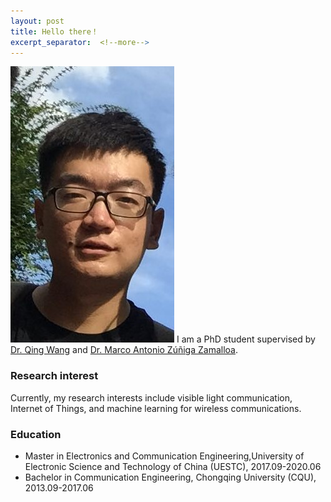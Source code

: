 ```yaml
---
layout: post
title: Hello there！
excerpt_separator:  <!--more-->
---
```

![profilephoto](/assets/images/profilephoto.jpg)
I am a PhD student supervised by <a href="https://www.st.ewi.tudelft.nl/qing/" target="_blank">Dr. Qing Wang</a> and <a href="https://www.st.ewi.tudelft.nl/marco/publications.html" target="_blank">Dr. Marco Antonio
Zúñiga Zamalloa</a>.


### Research interest

Currently, my research interests include visible light communication, Internet of Things, and machine learning for wireless communications.


### Education

* Master in Electronics and Communication Engineering,University of Electronic Science and Technology of China (UESTC), 2017.09-2020.06
* Bachelor in Communication Engineering, Chongqing University (CQU), 2013.09-2017.06
